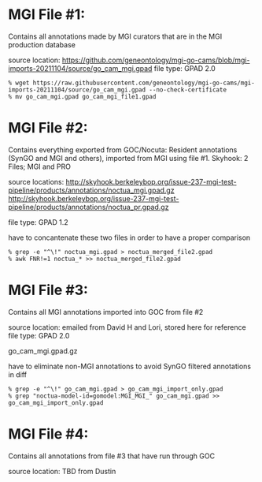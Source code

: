 # MGI File #1: 
Contains all annotations made by MGI curators that are in the MGI production database

source location: https://github.com/geneontology/mgi-go-cams/blob/mgi-imports-20211104/source/go_cam_mgi.gpad
file type: GPAD 2.0

```
% wget https://raw.githubusercontent.com/geneontology/mgi-go-cams/mgi-imports-20211104/source/go_cam_mgi.gpad --no-check-certificate
% mv go_cam_mgi.gpad go_cam_mgi_file1.gpad
```  

# MGI File #2: 
Contains everything exported from GOC/Nocuta: Resident annotations (SynGO and MGI and others), imported from MGI using file #1. 
Skyhook: 2 Files; MGI and PRO

source locations: 
http://skyhook.berkeleybop.org/issue-237-mgi-test-pipeline/products/annotations/noctua_mgi.gpad.gz
http://skyhook.berkeleybop.org/issue-237-mgi-test-pipeline/products/annotations/noctua_pr.gpad.gz

file type: GPAD 1.2

have to concantenate these two files in order to have a proper comparison
```
% grep -e "^\!" noctua_mgi.gpad > noctua_merged_file2.gpad
% awk FNR!=1 noctua_* >> noctua_merged_file2.gpad
```
# MGI File #3: 
Contains all MGI annotations imported into GOC from file #2

source location: emailed from David H and Lori, stored here for reference
file type: GPAD 2.0

go_cam_mgi.gpad.gz
  
have to eliminate non-MGI annotations to avoid SynGO filtered annotations in diff
```
% grep -e "^\!" go_cam_mgi.gpad > go_cam_mgi_import_only.gpad
% grep "noctua-model-id=gomodel:MGI_MGI_" go_cam_mgi.gpad >> go_cam_mgi_import_only.gpad
```  
  
# MGI File #4: 
Contains all annotations from file #3 that have run through GOC

source location: TBD from Dustin
  
  
  
